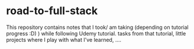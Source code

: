 # road-to-full-stack
This repository contains notes that I took/ am taking (depending on tutorial progress :D)  ) while following Udemy tutorial. tasks from that tutorial, little projects where I play with what I've learned, ....
